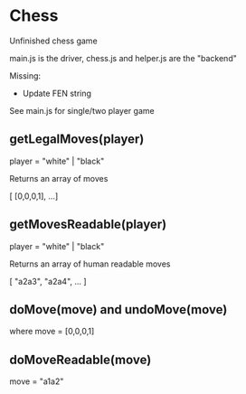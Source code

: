 # Chess

Unfinished chess game

main.js is the driver, chess.js and helper.js are the "backend"

Missing:
- Update FEN string

See main.js for single/two player game

## getLegalMoves(player)
player = "white" | "black"

Returns an array of moves

[ [0,0,0,1], ...]

## getMovesReadable(player)
player = "white" | "black"

Returns an array of human readable moves

[ "a2a3", "a2a4", ... ]

## doMove(move) and undoMove(move)
where move = [0,0,0,1]

## doMoveReadable(move)
move = "a1a2"
